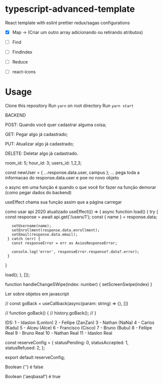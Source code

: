 # typescript-advanced-template

React template with eslint prettier redux/sagas configurations

- [x] Map -> (Criar um outro array adicionando ou retirando atributos)
- [ ] Find
- [ ] FindIndex

- [ ] Reduce

- [ ] react-icons

# Usage

Clone this repository
Run `yarn` on root directory
Run `yarn start`

BACKEND

POST: Quando você quer cadastrar alguma coisa;

GET: Pegar algo já cadastrado;

PUT: Atualizar algo já cadastrado;

DELETE: Deletar algo já cadastrado.


room_id: 5;
hour_id: 3;
users_id: 1,2,3;

const newUser = { ...response.data.user, campus };
... pega toda a informacao do response.data.user e poe no novo objeto

o async em uma função é quando o que você for fazer na função demorar (como pegar dados do backend)

useEffect chama sua função assim que a página carregar

 como usar api 2020 atualizado
 useEffect(() => {
   async function load() {
     try {
       const response = await api.get<UserResponse>('/users/1');
       const { name } = response.data;

       setUsername(name);
       setEnrollment(response.data.enrollment);
       setEmail(response.data.email);
     } catch (err) {
       const responseError = err as AxiosResponseError;

       console.log('error', responseError.response?.data?.error);
     }
   }

   load();
 }, []);

 function handleChangeSWipe(index: number) {
   setScreenSwipe(index)
 }

 Ler sobre objetos em javascript

  // const goBack = useCallback(async(param: string) => {}, [])

  // function goBack() {
  //   history.goBack();
  // }

IDS:
1 - Idaslon (Lonlon)
2 - Fellipe (ZanZan)
3 - Nathan (NaNa)
4 - Carlos (Kadu)
5 - Alceu (Alce)
6 - Francisco (Cisco)
7 - Bruno (Bubu)
8 - Fellipe Real
9 - Bruno Real
10 - Nathan Real
11 - Idaslon Real

const reserveConfig = {
  statusPending: 0,
  statusAccepted: 1,
  statusRefused: 2,
};

export default reserveConfig;


Boolean ('') é false

Boolean ('aeqbasaf') é true
